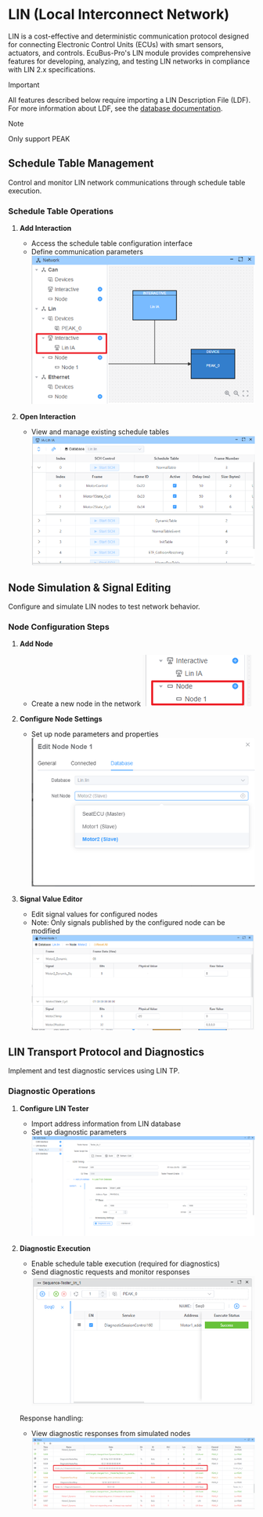 # LIN (Local Interconnect Network)

LIN is a cost-effective and deterministic communication protocol designed for connecting Electronic Control Units (ECUs) with smart sensors, actuators, and controls. EcuBus-Pro's LIN module provides comprehensive features for developing, analyzing, and testing LIN networks in compliance with LIN 2.x specifications.

> [!IMPORTANT]
> All features described below require importing a LIN Description File (LDF). For more information about LDF, see the [database documentation](./../ldf).

> [!NOTE]
> Only support PEAK


## Schedule Table Management

Control and monitor LIN network communications through schedule table execution.

### Schedule Table Operations

1. **Add Interaction**
   - Access the schedule table configuration interface
   - Define communication parameters
   ![Schedule Table Addition](image.png)

2. **Open Interaction**
   - View and manage existing schedule tables
   ![Open Schedule Table](image-1.png)

## Node Simulation & Signal Editing

Configure and simulate LIN nodes to test network behavior.

### Node Configuration Steps

1. **Add Node**
   - Create a new node in the network
   ![Add New Node](image-2.png)

2. **Configure Node Settings**
   - Set up node parameters and properties
   ![Node Configuration](image-3.png)

3. **Signal Value Editor**
   - Edit signal values for configured nodes
   - Note: Only signals published by the configured node can be modified
   ![Signal Value Editor](image-4.png)

## LIN Transport Protocol and Diagnostics

Implement and test diagnostic services using LIN TP.

### Diagnostic Operations

1. **Configure LIN Tester**
   - Import address information from LIN database
   - Set up diagnostic parameters
   ![LIN Tester Setup](image-5.png)

2. **Diagnostic Execution**
   - Enable schedule table execution (required for diagnostics)
   - Send diagnostic requests and monitor responses
   ![Diagnostic Execution](image-6.png)
   
   Response handling:
   - View diagnostic responses from simulated nodes
   ![Diagnostic Response](image-7.png)
